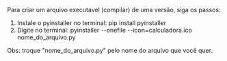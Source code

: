 Para criar um arquivo executavel (compilar) de uma versão, siga os passos:
1. Instale o pyinstaller no terminal:
   pip install pyinstaller
3. Digite no terminal:
  pyinstaller --onefile --icon=calculadora.ico nome_do_arquivo.py

Obs: troque "nome_do_arquivo.py" pelo nome do arquivo que você quer.
